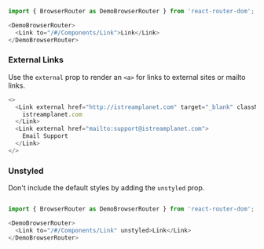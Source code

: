 ```js
import { BrowserRouter as DemoBrowserRouter } from 'react-router-dom';

<DemoBrowserRouter>
  <Link to="/#/Components/Link">Link</Link>
</DemoBrowserRouter>
```

### External Links

Use the `external` prop to render an `<a>` for links to external sites or mailto links.

```js
<>
  <Link external href="http://istreamplanet.com" target="_blank" className="db mb-3">
    istreamplanet.com
  </Link>
  <Link external href="mailto:support@istreamplanet.com">
    Email Support
  </Link>
</>
```

### Unstyled

Don't include the default styles by adding the `unstyled` prop.

```js

import { BrowserRouter as DemoBrowserRouter } from 'react-router-dom';

<DemoBrowserRouter>
  <Link to="/#/Components/Link" unstyled>Link</Link>
</DemoBrowserRouter>
```
